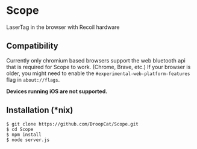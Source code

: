 # Scope
LaserTag in the browser with Recoil hardware

## Compatibility
Currently only chromium based browsers support the web bluetooth api that is required for Scope to work. (Chrome, Brave, etc.)
If your browser is older, you might need to enable the `#experimental-web-platform-features` flag in `about://flags`.

**Devices running iOS are not supported.**

## Installation (\*nix)
```
$ git clone https://github.com/DroopCat/Scope.git
$ cd Scope
$ npm install
$ node server.js
```
